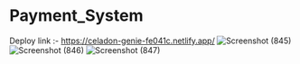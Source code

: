 # Payment_System
Deploy link :- https://celadon-genie-fe041c.netlify.app/
![Screenshot (845)](https://user-images.githubusercontent.com/85792772/190949785-a49a0386-2c6f-48b6-a13c-63f9130ad6c2.png)
![Screenshot (846)](https://user-images.githubusercontent.com/85792772/190950062-487bfbcc-446e-4dab-aa90-f121293b709c.png)
![Screenshot (847)](https://user-images.githubusercontent.com/85792772/190950071-01fd7b6c-2434-4409-82af-378690a21f69.png)
